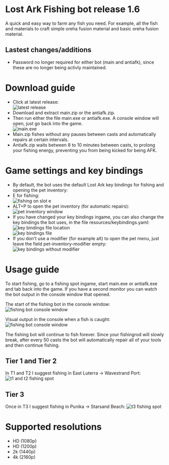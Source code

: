 ﻿# Lost Ark Fishing bot release 1.6
A quick and easy way to farm any fish you need. For example, all the fish and materials to craft simple oreha fusion material and basic oreha fusion material.

## Lastest changes/additions
* Password no longer required for either bot (main and antiafk), since these are no longer being activly maintained.

# Download guide
* Click at latest release:\
  ![latest release](https://i.imgur.com/2QW7b3y.jpg)
* Download and extract main.zip or the antiafk.zip.
* Then run either the file main.exe or antiafk.exe. A console window will open, just go back into the game.\
  ![main.exe](https://i.imgur.com/oQ0B55h.jpg)
* Main.zip fishes without any pauses between casts and automatically repairs at certain intervals.
* Antiafk.zip waits between 8 to 10 minutes between casts, to prolong your fishing energy, preventing you from being kicked for being AFK.

# Game settings and key bindings
* By default, the bot uses the default Lost Ark key bindings for fishing and opening the pet inventory:
* E for fishing:\
  ![fishing on slot e](https://i.imgur.com/zI3m8Bd.png)
* ALT+P to open the pet inventory (for automatic repairs):\
  ![pet inventory window](https://i.imgur.com/L85XF6q.png)
* If you have changed your key bindings ingame, you can also change the key bindings the bot uses, in the file resources/keybindings.yaml:\
  ![key bindings file location](https://i.imgur.com/iyarDPN.png)\
  ![key bindings file](https://i.imgur.com/GpMy9sq.png)
* If you don't use a modifier (for example alt) to open the pet menu, just leave the field pet-inventory-modifier empty:\
  ![key bindings without modifier](https://i.imgur.com/KbZTbzO.png)

# Usage guide
To start fishing, go to a fishing spot ingame, start main.exe or antiafk.exe and tab back into the game. If you have a second monitor you can watch the bot output in the console window that opened.

The start of the fishing bot in the console window:
![fishing bot console window](https://i.imgur.com/viQGaqW.png)

Visual output in the console when a fish is caught:
![fishing bot console window](https://i.imgur.com/s7jpMZ7.png)

The fishing bot will continue to fish forever. Since your fishingrod will slowly break, after every 50 casts the bot will automatically repair all of your tools and then continue fishing.

## Tier 1 and Tier 2
In T1 and T2 I suggest fishing in East Luterra -> Wavestrand Port:
![t1 and t2 fishing spot](https://user-images.githubusercontent.com/22813288/158251293-58e40762-2abd-4cee-b29a-b980476221b2.png)

## Tier 3
Once in T3 I suggest fishing in Punika -> Starsand Beach:
![t3 fishing spot](https://user-images.githubusercontent.com/22813288/158258635-6937508f-9aab-480c-9e91-9346e88c3353.png)

# Supported resolutions
* HD (1080p)
* HD (1200p)
* 2k (1440p)
* 4k (2160p)
